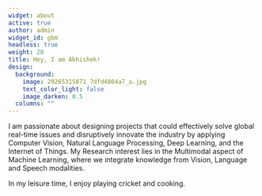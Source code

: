 ```yaml
---
widget: about
active: true
author: admin
widget_id: gbm
headless: true
weight: 20
title: Hey, I am Abhishek!
design:
  background:
    image: 29265315871_7dfd4864a7_o.jpg
    text_color_light: false
    image_darken: 0.5
  columns: ""
---
```

I am passionate about designing projects that could effectively solve global real-time issues and disruptively innovate the industry by applying Computer Vision, Natural Language Processing, Deep Learning, and the Internet of Things. My Research interest lies in the Multimodal aspect of Machine Learning, where we integrate knowledge from Vision, Language and Speech modalities.

In my leisure time, I enjoy playing cricket and cooking.